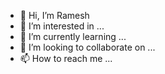 - 👋 Hi, I’m Ramesh
- 👀 I’m interested in ...
- 🌱 I’m currently learning ...
- 💞️ I’m looking to collaborate on ...
- 📫 How to reach me ...

<!---
 ✨ special ✨ repository because its `README.md` (this file) appears on your GitHub profile.
You can click the Preview link to take a look at your changes.
--->
